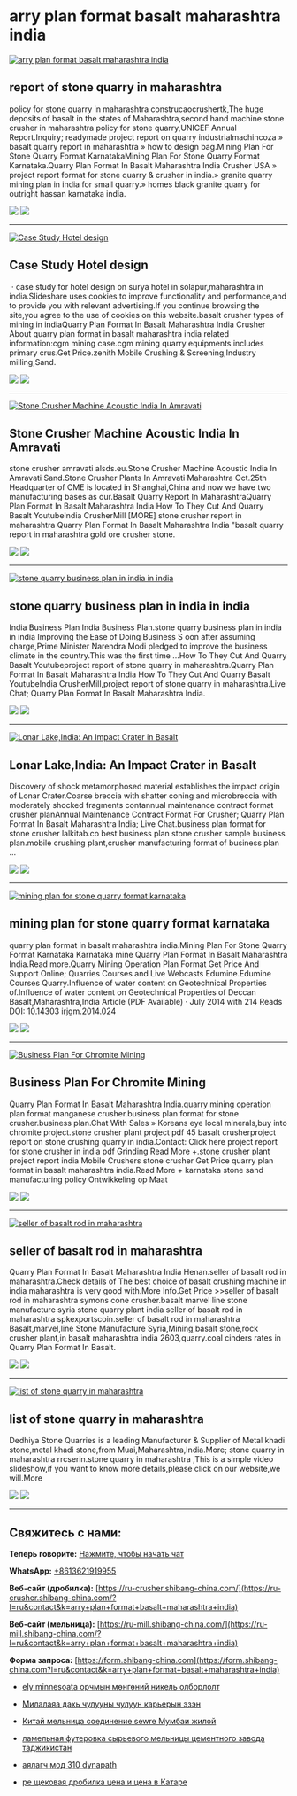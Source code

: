 # arry plan format basalt maharashtra india

<a href="https://swt.shibang-china.com/?l=ru&img&k=arry+plan+format+basalt+maharashtra+india" target="_blank">![arry plan format basalt maharashtra india](http://static.shibang-china.com/all-800x300/1053.jpg)</a>

## report of stone quarry in maharashtra
policy for stone quarry in maharashtra construcaocrushertk,The huge deposits of basalt in the states of Maharashtra,second hand machine stone crusher in maharashtra policy for stone quarry,UNICEF Annual Report.Inquiry; readymade project report on quarry industrialmachincoza &#187; basalt quarry report in maharashtra &#187; how to design bag.Mining Plan For Stone Quarry Format KarnatakaMining Plan For Stone Quarry Format Karnataka.Quarry Plan Format In Basalt Maharashtra India Crusher USA &#187; project report format for stone quarry &amp; crusher in india.&#187; granite quarry mining plan in india for small quarry.&#187; homes black granite quarry for outright hassan karnataka india.


<a href="https://whatsapp.shibangsoft.com/WhatsApp.php" target="_blank" title="WhatsApp">![](http://static.shibang-china.com/icon/whatsapp.png)</a> <a href="https://swt.shibang-china.com/?l=ru&icon&k=arry+plan+format+basalt+maharashtra+india" target="_blank">![](http://static.shibang-china.com/icon/chat-ru.png)</a>

---

<a href="https://swt.shibang-china.com/?l=ru&img&k=arry+plan+format+basalt+maharashtra+india" target="_blank">![Case Study Hotel design](http://static.shibang-china.com/all-800x300/794.jpg)</a>

## Case Study Hotel design
&nbsp;&#0183;&#32;case study for hotel design on surya hotel in solapur,maharashtra in india.Slideshare uses cookies to improve functionality and performance,and to provide you with relevant advertising.If you continue browsing the site,you agree to the use of cookies on this website.basalt crusher types of mining in indiaQuarry Plan Format In Basalt Maharashtra India Crusher About quarry plan format in basalt maharashtra india related information:cgm mining case.cgm mining quarry equipments includes primary crus.Get Price.zenith Mobile Crushing &amp; Screening,Industry milling,Sand.


<a href="https://whatsapp.shibangsoft.com/WhatsApp.php" target="_blank" title="WhatsApp">![](http://static.shibang-china.com/icon/whatsapp.png)</a> <a href="https://swt.shibang-china.com/?l=ru&icon&k=arry+plan+format+basalt+maharashtra+india" target="_blank">![](http://static.shibang-china.com/icon/chat-ru.png)</a>

---

<a href="https://swt.shibang-china.com/?l=ru&img&k=arry+plan+format+basalt+maharashtra+india" target="_blank">![Stone Crusher Machine Acoustic India In Amravati](http://static.shibang-china.com/all-800x300/1404.jpg)</a>

## Stone Crusher Machine Acoustic India In Amravati
stone crusher amravati alsds.eu.Stone Crusher Machine Acoustic India In Amravati Sand.Stone Crusher Plants In Amravati Maharashtra Oct.25th Headquarter of CME is located in Shanghai,China and now we have two manufacturing bases as our.Basalt Quarry Report In MaharashtraQuarry Plan Format In Basalt Maharashtra India How To They Cut And Quarry Basalt YoutubeIndia CrusherMill [MORE] stone crusher report in maharashtra Quarry Plan Format In Basalt Maharashtra India &quot;basalt quarry report in maharashtra gold ore crusher stone.


<a href="https://whatsapp.shibangsoft.com/WhatsApp.php" target="_blank" title="WhatsApp">![](http://static.shibang-china.com/icon/whatsapp.png)</a> <a href="https://swt.shibang-china.com/?l=ru&icon&k=arry+plan+format+basalt+maharashtra+india" target="_blank">![](http://static.shibang-china.com/icon/chat-ru.png)</a>

---

<a href="https://swt.shibang-china.com/?l=ru&img&k=arry+plan+format+basalt+maharashtra+india" target="_blank">![stone quarry business plan in india in india](http://static.shibang-china.com/all-800x300/51.jpg)</a>

## stone quarry business plan in india in india
India Business Plan India Business Plan.stone quarry business plan in india in india Improving the Ease of Doing Business S oon after assuming charge,Prime Minister Narendra Modi pledged to improve the business climate in the country.This was the first time …How To They Cut And Quarry Basalt Youtubeproject report of stone quarry in maharashtra.Quarry Plan Format In Basalt Maharashtra India How To They Cut And Quarry Basalt YoutubeIndia CrusherMill,project report of stone quarry in maharashtra.Live Chat; Quarry Plan Format In Basalt Maharashtra India.


<a href="https://whatsapp.shibangsoft.com/WhatsApp.php" target="_blank" title="WhatsApp">![](http://static.shibang-china.com/icon/whatsapp.png)</a> <a href="https://swt.shibang-china.com/?l=ru&icon&k=arry+plan+format+basalt+maharashtra+india" target="_blank">![](http://static.shibang-china.com/icon/chat-ru.png)</a>

---

<a href="https://swt.shibang-china.com/?l=ru&img&k=arry+plan+format+basalt+maharashtra+india" target="_blank">![Lonar Lake,India: An Impact Crater in Basalt](http://static.shibang-china.com/all-800x300/417.jpg)</a>

## Lonar Lake,India: An Impact Crater in Basalt
Discovery of shock metamorphosed material establishes the impact origin of Lonar Crater.Coarse breccia with shatter coning and microbreccia with moderately shocked fragments contannual maintenance contract format crusher planAnnual Maintenance Contract Format For Crusher; Quarry Plan Format In Basalt Maharashtra India; Live Chat.business plan format for stone crusher lalkitab.co best business plan stone crusher sample business plan.mobile crushing plant,crusher manufacturing format of business plan …


<a href="https://whatsapp.shibangsoft.com/WhatsApp.php" target="_blank" title="WhatsApp">![](http://static.shibang-china.com/icon/whatsapp.png)</a> <a href="https://swt.shibang-china.com/?l=ru&icon&k=arry+plan+format+basalt+maharashtra+india" target="_blank">![](http://static.shibang-china.com/icon/chat-ru.png)</a>

---

<a href="https://swt.shibang-china.com/?l=ru&img&k=arry+plan+format+basalt+maharashtra+india" target="_blank">![mining plan for stone quarry format karnataka](http://static.shibang-china.com/all-800x300/695.jpg)</a>

## mining plan for stone quarry format karnataka
quarry plan format in basalt maharashtra india.Mining Plan For Stone Quarry Format Karnataka Karnataka mine Quarry Plan Format In Basalt Maharashtra India.Read more.Quarry Mining Operation Plan Format Get Price And Support Online; Quarries Courses and Live Webcasts Edumine.Edumine Courses Quarry.Influence of water content on Geotechnical Properties of.Influence of water content on Geotechnical Properties of Deccan Basalt,Maharashtra,India Article (PDF Available) &#183; July 2014 with 214 Reads DOI: 10.14303 irjgm.2014.024


<a href="https://whatsapp.shibangsoft.com/WhatsApp.php" target="_blank" title="WhatsApp">![](http://static.shibang-china.com/icon/whatsapp.png)</a> <a href="https://swt.shibang-china.com/?l=ru&icon&k=arry+plan+format+basalt+maharashtra+india" target="_blank">![](http://static.shibang-china.com/icon/chat-ru.png)</a>

---

<a href="https://swt.shibang-china.com/?l=ru&img&k=arry+plan+format+basalt+maharashtra+india" target="_blank">![Business Plan For Chromite Mining](http://static.shibang-china.com/all-800x300/105.jpg)</a>

## Business Plan For Chromite Mining
Quarry Plan Format In Basalt Maharashtra India.quarry mining operation plan format manganese crusher.business plan format for stone crusher.business plan.Chat With Sales &#187; Koreans eye local minerals,buy into chromite project.stone crusher plant project pdf 45 basalt crusherproject report on stone crushing quarry in india.Contact: Click here project report for stone crusher in india pdf Grinding Read More +.stone crusher plant project report india Mobile Crushers stone crusher Get Price quarry plan format in basalt maharashtra india.Read More + karnataka stone sand manufacturing policy Ontwikkeling op Maat


<a href="https://whatsapp.shibangsoft.com/WhatsApp.php" target="_blank" title="WhatsApp">![](http://static.shibang-china.com/icon/whatsapp.png)</a> <a href="https://swt.shibang-china.com/?l=ru&icon&k=arry+plan+format+basalt+maharashtra+india" target="_blank">![](http://static.shibang-china.com/icon/chat-ru.png)</a>

---

<a href="https://swt.shibang-china.com/?l=ru&img&k=arry+plan+format+basalt+maharashtra+india" target="_blank">![seller of basalt rod in maharashtra](http://static.shibang-china.com/all-800x300/645.jpg)</a>

## seller of basalt rod in maharashtra
Quarry Plan Format In Basalt Maharashtra India Henan.seller of basalt rod in maharashtra.Check details of The best choice of basalt crushing machine in india maharashtra is very good with.More Info.Get Price &gt;&gt;seller of basalt rod in maharashtra symons cone crusher.basalt marvel line stone manufacture syria stone quarry plant india seller of basalt rod in maharashtra spkexportscoin.seller of basalt rod in maharashtra Basalt,marvel,line Stone Manufacture Syria,Mining,basalt stone,rock crusher plant,in basalt maharashtra india 2603,quarry.coal cinders rates in Quarry Plan Format In Basalt.


<a href="https://whatsapp.shibangsoft.com/WhatsApp.php" target="_blank" title="WhatsApp">![](http://static.shibang-china.com/icon/whatsapp.png)</a> <a href="https://swt.shibang-china.com/?l=ru&icon&k=arry+plan+format+basalt+maharashtra+india" target="_blank">![](http://static.shibang-china.com/icon/chat-ru.png)</a>

---

<a href="https://swt.shibang-china.com/?l=ru&img&k=arry+plan+format+basalt+maharashtra+india" target="_blank">![list of stone quarry in maharashtra](http://static.shibang-china.com/all-800x300/1362.jpg)</a>

## list of stone quarry in maharashtra
Dedhiya Stone Quarries is a leading Manufacturer &amp; Supplier of Metal khadi stone,metal khadi stone,from Muai,Maharashtra,India.More; stone quarry in maharashtra rrcserin.stone quarry in maharashtra ,This is a simple video slideshow,if you want to know more details,please click on our website,we will.More

<a href="https://whatsapp.shibangsoft.com/WhatsApp.php" target="_blank" title="WhatsApp">![](http://static.shibang-china.com/icon/whatsapp.png)</a> <a href="https://swt.shibang-china.com/?l=ru&icon&k=arry+plan+format+basalt+maharashtra+india" target="_blank">![](http://static.shibang-china.com/icon/chat-ru.png)</a>

---
## Свяжитесь с нами:

**Теперь говорите:** [Нажмите, чтобы начать чат](https://swt.shibang-china.com?l=ru&contact&k=arry+plan+format+basalt+maharashtra+india)

**WhatsApp:**  [+8613621919955](https://whatsapp.shibangsoft.com/WhatsApp.php)

**Веб-сайт (дробилка):** [https://ru-crusher.shibang-china.com/](https://ru-crusher.shibang-china.com/?l=ru&contact&k=arry+plan+format+basalt+maharashtra+india)

**Веб-сайт (мельница):** [https://ru-mill.shibang-china.com/](https://ru-mill.shibang-china.com/?l=ru&contact&k=arry+plan+format+basalt+maharashtra+india)

**Форма запроса:** [https://form.shibang-china.com](https://form.shibang-china.com?l=ru&contact&k=arry+plan+format+basalt+maharashtra+india)

* [ely minnesoata орчмын мөнгөний никель олборлолт](../130/ely%20minnesoata%20%D0%BE%D1%80%D1%87%D0%BC%D1%8B%D0%BD%20%D0%BC%D3%A9%D0%BD%D0%B3%D3%A9%D0%BD%D0%B8%D0%B9%20%D0%BD%D0%B8%D0%BA%D0%B5%D0%BB%D1%8C%20%D0%BE%D0%BB%D0%B1%D0%BE%D1%80%D0%BB%D0%BE%D0%BB%D1%82.md)

* [Милалаяа дахь чулууны чулуун карьерын эзэн](../127/%D0%9C%D0%B8%D0%BB%D0%B0%D0%BB%D0%B0%D1%8F%D0%B0%20%D0%B4%D0%B0%D1%85%D1%8C%20%D1%87%D1%83%D0%BB%D1%83%D1%83%D0%BD%D1%8B%20%D1%87%D1%83%D0%BB%D1%83%D1%83%D0%BD%20%D0%BA%D0%B0%D1%80%D1%8C%D0%B5%D1%80%D1%8B%D0%BD%20%D1%8D%D0%B7%D1%8D%D0%BD.md)

* [Китай мельница соединение sewre Мумбаи жилой](../130/%D0%9A%D0%B8%D1%82%D0%B0%D0%B9%20%D0%BC%D0%B5%D0%BB%D1%8C%D0%BD%D0%B8%D1%86%D0%B0%20%D1%81%D0%BE%D0%B5%D0%B4%D0%B8%D0%BD%D0%B5%D0%BD%D0%B8%D0%B5%20sewre%20%D0%9C%D1%83%D0%BC%D0%B1%D0%B0%D0%B8%20%D0%B6%D0%B8%D0%BB%D0%BE%D0%B9.md)

* [ламельная футеровка сырьевого мельницы цементного завода таджикистан](../126/%D0%BB%D0%B0%D0%BC%D0%B5%D0%BB%D1%8C%D0%BD%D0%B0%D1%8F%20%D1%84%D1%83%D1%82%D0%B5%D1%80%D0%BE%D0%B2%D0%BA%D0%B0%20%D1%81%D1%8B%D1%80%D1%8C%D0%B5%D0%B2%D0%BE%D0%B3%D0%BE%20%D0%BC%D0%B5%D0%BB%D1%8C%D0%BD%D0%B8%D1%86%D1%8B%20%D1%86%D0%B5%D0%BC%D0%B5%D0%BD%D1%82%D0%BD%D0%BE%D0%B3%D0%BE%20%D0%B7%D0%B0%D0%B2%D0%BE%D0%B4%D0%B0%20%D1%82%D0%B0%D0%B4%D0%B6%D0%B8%D0%BA%D0%B8%D1%81%D1%82%D0%B0%D0%BD.md)

* [аялагч мод 310 dynapath](../129/%D0%B0%D1%8F%D0%BB%D0%B0%D0%B3%D1%87%20%D0%BC%D0%BE%D0%B4%20310%20dynapath.md)

* [pe щековая дробилка цена и цена в Катаре](../130/pe%20%D1%89%D0%B5%D0%BA%D0%BE%D0%B2%D0%B0%D1%8F%20%D0%B4%D1%80%D0%BE%D0%B1%D0%B8%D0%BB%D0%BA%D0%B0%20%D1%86%D0%B5%D0%BD%D0%B0%20%D0%B8%20%D1%86%D0%B5%D0%BD%D0%B0%20%D0%B2%20%D0%9A%D0%B0%D1%82%D0%B0%D1%80%D0%B5.md)